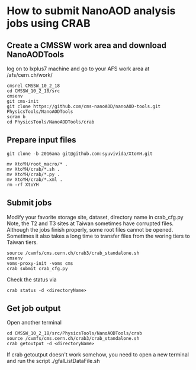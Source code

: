 # How to submit NanoAOD analysis jobs using CRAB

## Create a CMSSW work area and download NanoAODTools
log on to lxplus7 machine and go to your AFS work area at /afs/cern.ch/work/
```
cmsrel CMSSW_10_2_18
cd CMSSW_10_2_18/src
cmsenv
git cms-init   
git clone https://github.com/cms-nanoAOD/nanoAOD-tools.git PhysicsTools/NanoAODTools
scram b
cd PhysicsTools/NanoAODTools/crab
```

## Prepare input files

```
git clone -b 2016ana git@github.com:syuvivida/XtoYH.git

mv XtoYH/root_macro/* .
mv XtoYH/crab/*.sh .
mv XtoYH/crab/*.py .
mv XtoYH/crab/*.xml .
rm -rf XtoYH
```

## Submit jobs
Modify your favorite storage site, dataset, directory name in crab_cfg.py
Note, the T2 and T3 sites at Taiwan sometimes have corrupted files.
Although the jobs finish properly, some root files cannot be opened.
Sometimes it also takes a long time to transfer files from the woring tiers to
Taiwan tiers.
```
source /cvmfs/cms.cern.ch/crab3/crab_standalone.sh
cmsenv
voms-proxy-init -voms cms
crab submit crab_cfg.py
```

Check the status via
```
crab status -d <directoryName>
```

## Get job output
Open another terminal
```
cd CMSSW_10_2_18/src/PhysicsTools/NanoAODTools/crab
source /cvmfs/cms.cern.ch/crab3/crab_standalone.sh
crab getoutput -d <directoryName>
```

If crab getoutput doesn't work somehow, you need to open a new terminal and run the script ./gfalListDataFile.sh
